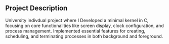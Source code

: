## Project Description
University indivdual project where I  Developed a minimal kernel in C, focusing on core
functionalities like screen display, clock configuration, and process management.
Implemented essential features for creating, scheduling, and terminating processes
in both background and foreground.



